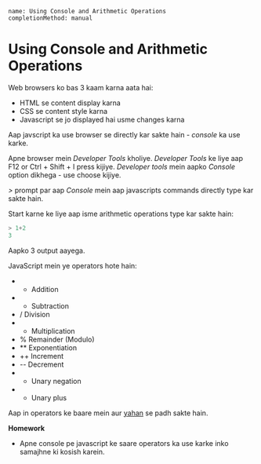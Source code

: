 ```ngMeta
name: Using Console and Arithmetic Operations
completionMethod: manual
```


# Using Console and Arithmetic Operations

Web browsers ko bas 3 kaam karna aata hai:
* HTML se content display karna
* CSS se content style karna
* Javascript se jo displayed hai usme changes karna

Aap javscript ka use browser se directly kar sakte hain - *console* ka use karke.

Apne browser mein *Developer Tools* kholiye. *Developer Tools* ke liye aap F12 or Ctrl + Shift + I press kijiye. *Developer tools* mein aapko *Console* option dikhega - use choose kijiye.

*>* prompt par aap *Console* mein aap javascripts commands directly type kar sakte hain.

Start karne ke liye aap isme arithmetic operations type kar sakte hain:


```javascript
> 1+2
3

```

Aapko 3 output aayega.

JavaScript mein ye operators hote hain:

* + Addition
* - Subtraction
* / Division
* * Multiplication
* % Remainder (Modulo)
* ** Exponentiation
* ++ Increment
* -- Decrement
* - Unary negation
* - Unary plus

Aap in operators ke baare mein aur [yahan](https://developer.mozilla.org/en-US/docs/Web/JavaScript/Reference/Operators/Arithmetic_Operators) se padh sakte hain.

**Homework**

* Apne console pe javascript ke saare operators ka use karke inko samajhne ki kosish karein.

